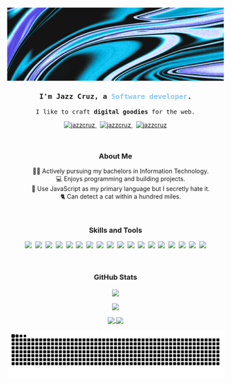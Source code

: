 <p align="center">
<img src="./assets/gh-banner.png">
</p>

<h3 align="center">
  <samp>I'm Jazz Cruz, a
    <b><span style="color: #86C6F4;">Software developer<span></b>.
  </samp>
</h3>

<p align="center"> 
  <samp>
     I like to craft <b>digital goodies</b> for the web. 
  </samp>
</p>


<p align="center">
 <a href="https://jazzcruz.vercel.app" target="blank">
  <img src="https://img.shields.io/badge/website-000000?style=for-the-badge&logo=About.me&logoColor=white" alt="jazzcruz" />
 </a>
 &nbsp;
  <a href="https://linkedin.com/in/jazellecruz" target="blank">
  <img src="https://img.shields.io/badge/LinkedIn-0077B5?style=for-the-badge&logo=linkedin&logoColor=white" alt="jazzcruz" />
 </a>
 &nbsp;
  <a href="mailto: jazellecruz22@gmail.com" target="blank">
  <img src="https://img.shields.io/badge/Gmail-D14836?style=for-the-badge&logo=gmail&logoColor=white" alt="jazzcruz" />
 </a>
</p>

<br/>

<h3 align="center">About Me</h3>
<ul>
<li align="center" style="list-style-type: none;">👩‍🎓 Actively pursuing my bachelors in Information Technology.</li>
<li align="center" style="list-style-type: none;">💻 Enjoys programming and building projects.</li>
<li align="center" style="list-style-type: none;">🤠 Use JavaScript as my primary language but I secretly hate it.</li>
<li align="center" style="list-style-type: none;">🐈 Can detect a cat within a hundred miles.</li>
</ul>

<br/>

<h3 align="center">Skills and Tools</h3>
<p align="center">
  <img src="https://img.shields.io/badge/JavaScript-323330?style=for-the-badge&logo=javascript&logoColor=F7DF1E">&nbsp;
  <img src="https://img.shields.io/badge/Node.js-43853D?style=for-the-badge&logo=node.js&logoColor=white">&nbsp;
  <img src="https://img.shields.io/badge/React-20232A?style=for-the-badge&logo=react&logoColor=61DAFB">&nbsp;
  <img src="https://img.shields.io/badge/express.js-%23404d59.svg?style=for-the-badge&logo=express&logoColor=%2361DAFB">&nbsp;
  <img src="https://img.shields.io/badge/MongoDB-4EA94B?style=for-the-badge&logo=mongodb&logoColor=white">&nbsp;
  <img src="https://img.shields.io/badge/MySQL-005C84?style=for-the-badge&logo=mysql&logoColor=white">&nbsp;
  <img src="https://img.shields.io/badge/PostgreSQL-316192?style=for-the-badge&logo=postgresql&logoColor=white">&nbsp;
  <img src="https://img.shields.io/badge/redis-%23DD0031.svg?&style=for-the-badge&logo=redis&logoColor=white">&nbsp;
  <img src="https://img.shields.io/badge/JWT-black?style=for-the-badge&logo=JSON%20web%20tokens">&nbsp;
  <img src="https://img.shields.io/badge/vercel-%23000000.svg?style=for-the-badge&logo=vercel&logoColor=white">&nbsp;
  <img src="https://img.shields.io/badge/Render-%46E3B7.svg?style=for-the-badge&logo=render&logoColor=white">&nbsp;
  <img src="https://img.shields.io/badge/git-%23F05033.svg?style=for-the-badge&logo=git&logoColor=white">&nbsp;
  <img src="https://img.shields.io/badge/github-%23121011.svg?style=for-the-badge&logo=github&logoColor=white">&nbsp;
  <img src="https://img.shields.io/badge/HTML5-E34F26?style=for-the-badge&logo=html5&logoColor=white">&nbsp;
  <img src="https://img.shields.io/badge/CSS3-1572B6?style=for-the-badge&logo=css3&logoColor=white">&nbsp;
  <img src="https://img.shields.io/badge/Bootstrap-563D7C?style=for-the-badge&logo=bootstrap&logoColor=white">&nbsp;
  <img src="https://img.shields.io/badge/PHP-777BB4?style=for-the-badge&logo=php&logoColor=white">&nbsp;
  <img src="https://img.shields.io/badge/Hyper-000000?style=for-the-badge&logo=hyper&logoColor=white">
</p>

<br/>

<h3 align="center">GitHub Stats</h3>
<p align="center">
  <a href="https://github.com/anuraghazra/convoychat">
    <img height=200 align="center" src="https://github-readme-stats.vercel.app/api/top-langs/?username=jazellecruz&layout=compact&theme=tokyonight&langs_count=8&card_width=320" />
  </a>
</p>

<p align="center">
  <img align="center" src="http://github-profile-summary-cards.vercel.app/api/cards/profile-details?username=jazellecruz&theme=tokyonight&border=true"/>
</p>

<p align="center">
  <a href="https://github.com/anuraghazra/github-readme-stats">
    <img height=200 align="center" src="https://github-readme-stats.vercel.app/api?username=jazellecruz&show_icons=true&theme=tokyonight" />
  </a>
  <img height=200 align="center" src="http://github-readme-streak-stats.herokuapp.com?user=jazellecruz&theme=tokyonight-duo" />
</p>


<picture>
  <source media="(prefers-color-scheme: dark)" srcset="https://raw.githubusercontent.com/jazellecruz/jazellecruz/output/github-contribution-grid-snake-dark.svg">
  <source media="(prefers-color-scheme: light)" srcset="https://raw.githubusercontent.com/jazellecruz/jazellecruz/output/github-contribution-grid-snake.svg">
  <img alt="github contribution grid snake animation" src="https://raw.githubusercontent.com/jazellecruz/jazellecruz/output/github-contribution-grid-snake.svg">
</picture>


